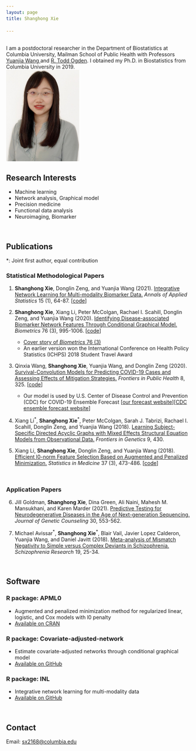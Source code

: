 ```yaml
---
layout: page
title: Shanghong Xie

---
```



<div class="container">
<div class="row">&nbsp;</div>
<div class="row">
	<div class="col-md-8">
	I am a postdoctoral researcher in the Department of Biostatistics at Columbia University, Mailman School of Public Health with Professors <a href = https://blogs.cuit.columbia.edu/yw2016/"> Yuanjia Wang </a> and <a href = "https://www.publichealth.columbia.edu/people/our-faculty/to166"> R. Todd Ogden</a>. I obtained my Ph.D. in Biostatistics from Columbia University in 2019.
	</div>
 <div class="col-md-4"><a class="thumb" href="#">
		<img src="assets/img/bio-photo.jpg" alt="Shanghong Xie" width="200" height="250"/></a>
	</div>
  </div>
</div>



## Research Interests
  * Machine learning
  * Network analysis, Graphical model
  * Precision medicine
  * Functional data analysis
  * Neuroimaging, Biomarker
<br/>


## Publications
*: Joint first author, equal contribution
		
### Statistical Methodological Papers
1. **Shanghong Xie**, Donglin Zeng, and Yuanjia Wang (2021). [Integrative Network Learning for Multi-modality
Biomarker Data.](https://projecteuclid.org/journals/annals-of-applied-statistics/volume-15/issue-1/Integrative-network-learning-for-multimodality-biomarker-data/10.1214/20-AOAS1382.full) *Annals of Applied Statistics* 15 (1), 64-87. [[code](https://github.com/shanghongxie/INL)]

2. **Shanghong Xie**, Xiang Li, Peter McColgan, Rachael I. Scahill, Donglin Zeng, and Yuanjia Wang (2020). [Identifying Disease-associated Biomarker Network Features Through Conditional Graphical Model.](https://onlinelibrary.wiley.com/doi/10.1111/biom.13201) *Biometrics* 76 (3), 995-1006. [[code](https://github.com/shanghongxie/Covariate-adjusted-network)]  
   * [Cover story of *Biometrics* 76 (3)](https://onlinelibrary.wiley.com/doi/epdf/10.1111/biom.13092)
   * An earlier version won the International Conference on Health Policy Statistics (ICHPS) 2018 Student Travel Award 
 
3. Qinxia Wang, **Shanghong Xie**, Yuanjia Wang, and Donglin Zeng (2020). [Survival-Convolution Models for Predicting COVID-19 Cases and Assessing Effects of Mitigation Strategies.](https://www.frontiersin.org/articles/10.3389/fpubh.2020.00325/full) *Frontiers in Public Health* 8, 325. [[code](https://github.com/COVID19BIOSTAT/covid19_prediction)] 
   * Our model is used by U.S. Center of Disease Control and Prevention (CDC) for COVID-19 Ensemble Forecast [[our forecast website](https://github.com/COVID19BIOSTAT/covid19_prediction)][[CDC ensemble forecast website](https://www.cdc.gov/coronavirus/2019-ncov/covid-data/forecasting-us.html)] 
       <br>
       
4. Xiang Li<sup>&#42;</sup>, **Shanghong Xie**<sup>&#42;</sup>, Peter McColgan, Sarah J. Tabrizi,  Rachael I. Scahill, Donglin Zeng, and Yuanjia Wang (2018). [Learning Subject-Specific Directed Acyclic Graphs with Mixed Effects Structural Equation Models from Observational Data.](https://www.frontiersin.org/articles/10.3389/fgene.2018.00430/full) _Frontiers in Genetics_ 9, 430. 

5. Xiang Li, **Shanghong Xie**, Donglin Zeng, and Yuanjia Wang (2018). [Efficient l0-norm Feature Selection Based on Augmented and Penalized Minimization.](https://onlinelibrary.wiley.com/doi/full/10.1002/sim.7526) *Statistics in Medicine* 37 (3), 473-486. [[code](https://cran.r-project.org/web/packages/APML0/index.html)]
<br>


### Application Papers
6. Jill Goldman, **Shanghong Xie**, Dina Green, Ali Naini, Mahesh M. Mansukhani, and Karen Marder (2021). [Predictive Testing for Neurodegenerative Diseases in the Age of Next-generation Sequencing.](https://onlinelibrary.wiley.com/doi/full/10.1002/jgc4.1342) *Journal of Genetic Counseling* 30, 553-562. 

6. Michael Avissar<sup>&#42;</sup>, **Shanghong Xie**<sup>&#42;</sup>, Blair Vail, Javier Lopez Calderon, Yuanjia Wang, and Daniel Javitt (2018). [Meta-analysis of Mismatch Negativity to Simple versus Complex Deviants in Schizophrenia.](https://www.sciencedirect.com/science/article/pii/S0920996417304103) _Schizophrenia Research_ 19, 25-34.  
<br/>
		
## Software
### R package: APML0
  - Augmented and penalized minimization method for regularized linear, logistic, and Cox models with l0 penalty
  - [Available on CRAN](https://cran.r-project.org/web/packages/APML0/index.html)
  
  
### R package: Covariate-adjusted-network
  - Estimate covariate-adjusted networks through conditional graphical model
  - [Available on GitHub](https://github.com/shanghongxie/Covariate-adjusted-network)
  
  
### R package: INL
  - Integrative network learning for multi-modality data  
  - [Available on GitHub](https://github.com/shanghongxie/INL)
		
<br/>
		
## Contact
Email: sx2168@columbia.edu





